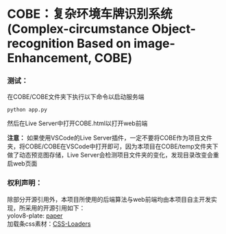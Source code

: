 # COBE：复杂环境车牌识别系统(Complex-circumstance Object-recognition Based on image-Enhancement, COBE)

### 测试：

在COBE/COBE文件夹下执行以下命令以启动服务端
```
python app.py
```
然后在Live Server中打开COBE.html以打开web前端

**注意：**
如果使用VSCode的Live Server插件，一定不要将COBE作为项目文件夹，将COBE/COBE在VSCode中打开即可，因为本项目在COBE/temp文件夹下做了动态预览图存储，Live Server会检测项目文件夹的变化，发现目录改变会重启web页面

### 权利声明：

除部分开源引用外，本项目所使用的后端算法与web前端均由本项目自主开发实现，所采用的开源引用如下：<br>
yolov8-plate: [paper]()<br>
加载条css素材：[CSS-Loaders](https://css-loaders.com)
